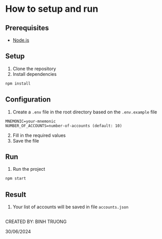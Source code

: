 # How to setup and run

## Prerequisites
- [Node.js](https://nodejs.org/en/)

## Setup
1. Clone the repository
2. Install dependencies
```bash
npm install
```

## Configuration
1. Create a `.env` file in the root directory based on the `.env.example` file
```env
MNEMONIC=your-mnemonic
NUMBER_OF_ACCOUNTS=number-of-accounts (default: 10)
```
2. Fill in the required values
3. Save the file


## Run
1. Run the project
```bash
npm start
```

## Result
1. Your list of accounts will be saved in file `accounts.json`

##

CREATED BY: BINH TRUONG

30/06/2024